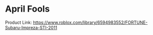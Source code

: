 # April Fools

Product Link: https://www.roblox.com/library/6594983552/FORTUNE-Subaru-Impreza-STI-2011